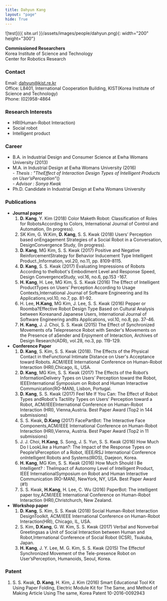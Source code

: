 ```yaml
---
title: Dahyun Kang
layout: "page"
hide: True
---
```


![test]({{ site.url }}/assets/images/people/dahyun.png){: width="200" height="300"}

**Commissioned  Researchers**<br>Korea Institute of Science and Technology<br>Center for Robotics Research

### Contact

Email: dahyun@kist.re.kr <br>
Office: L8401, International Cooperation Building, KIST(Korea Institute of Science and Technology) <br>
Phone: (02)958-4864

### Research Interests

- HRI(Human-Robot Interaction)
- Social robot
- Intelligent product

### Career

- B.A. in Industrial Design and Consumer Science at Ewha Womans University (2013)
- M.A. in Industrial Design at Ewha Womans University (2016) <br>- *Thesis : "TheEffect of Interaction Design Types of Intelligent Products on User’sPerception”*()<br>- *Advisor : Sonya Kwak*
- Ph.D. Candidate in Industrial Design at Ewha Womans University 

### Publications

- **Journal paper**
  1. **D. Kang**, Y. Kim (2018) Color Maketh Robot: Classification of Roles for RobotsAccording to Colors, International Journal of Control and Automation, (In progress).
  2. SK Kim, G. W.Kim, **D. Kang**, S. S. Kwak (2018) Users’ Perception based onEngagement Strategies of a Social Robot in a Conversation, DesignConvergence Study, (In progress).
  3. **D. Kang**, MG Kim, S. S. Kwak (2017) Positive and Negative ReinforcementStrategy for Behavior Inducement Type Intelligent Product.,Information, vol.20, no.11, pp. 8109-8115.
  4. **D. Kang**, S. S. Kwak (2017) Evaluating Impressions of Robots According to theRobot's Embodiment Level and Response Speed, Design ConvergenceStudy, vol.16, no.6, pp.153 -167.
  5. **H. Kang**, H. Lee, MG Kim, S. S. Kwak (2016) The Effect of Intelligent ProductTypes on Users’ Perception According to Usage Contexts,International Journal of Software Engineering and Its Applications,vol.10, no.7, pp. 81-92.
  6. H. Lee, **H.Kang**, MG Kim, J. Lee, S. S. Kwak (2016) Pepper or Roomba?Effective Robot Design Type Based on Cultural Analysis between Koreanand Japanese Users, International Journal of Software Engineering andIts Applications, vol.10, no.8, pp. 37-46.
  7. **H. Kang**, J. J. Choi, S. S. Kwak (2015) The Effect of Synchronized Movements ofa Telepresence Robot with Sender's Movements on the Presence of aSender and Enjoyment of Interaction, Archives of Design Research(ADR), vol.28, no.3, pp. 119-129.
- **Conference Paper**
  1.  **D. Kang**, S. Kim, S. S. Kwak (2018). The Effects of the Physical Contact in theFunctional Intimate Distance on User's Acceptance toward Robots. ACM/IEEE International Conference on Human-Robot Interaction (HRI),Chicago, IL, USA.
  2. **D. Kang**, MG Kim, S. S. Kwak (2017) The Effects of the Robot’s InformationDelivery Types on Users’ Perception toward the Robot, IEEEInternational Symposium on Robot and Human Interactive Communication(RO-MAN), Lisbon, Portugal.
  3. **D. Kang**, S. S. Kwak (2017) Feel Me If You Can: The Effect of Robot Types andRobot's Tactility Types on Users' Perception toward a Robot, ACM/IEEEInternational Conference on Human-Robot Interaction (HRI), Vienna,Austria. Best Paper Award (Top2 in 144 submissions)
  4. S. S. Kwak, **D.Kang** (2017) FacePartBot: The Interactive Face Components,ACM/IEEE International Conference on Human-Robot Interaction (HRI),Vienna, Austria. Best Paper Award (Top2 in 11 submissions)
  5. J. J. Choi, **H.Kang**, S. Song, J. S. Yun, S. S. Kwak (2016) How Much Do I LookLike a Human?: The Impact of the Response Types on People’sPerception of a Robot, IEEE/RSJ International Conference onIntelligent Robots and Systems(IROS), Daejeon, Korea.
  6. **H. Kang**, MG Kim, S. S. Kwak (2016) How Much Should I Be Intelligent? : TheImpact of Autonomy Level of Intelligent Product, IEEE InternationalSymposium on Robot and Human Interactive Communication (RO-MAN), NewYork, NY, USA. Best Paper Award (#1) 
  7. S. S. Kwak, **H.Kang**, H. Lee, C. Wu (2016) PaperBot: The intelligent paper toy,ACM/IEEE International Conference on Human-Robot Interaction (HRI),Christchurch, New Zealand.
- **Workshop paper**
  1. **D. Kang**, S. Kim, S. S. Kwak (2018) Social Human-Robot Interaction DesignToolkit, ACM/IEEE International Conference on Human-Robot Interaction(HRI), Chicago, IL, USA.
  2. S. Kim, **D.Kang**, G. W. Kim, S. S. Kwak (2017) Verbal and Nonverbal Greetingsas a Unit of Social Interaction between Human and Robot,International Conference of Social Robot (ICSR), Tsukuba, Japan.
  3. **H. Kang**, J. Y. Lee, M. G. Kim, S. S. Kwak (2015) The Effectof Synchronized Movement of the Tele-presence Robot on User’sPerception, Humanoids, Seoul, Korea.
  
### Patent

  1. S. S. Kwak, **D. Kang**, H. Kim, J. Kim (2016) Smart Educational Tool Kit Using Paper Folding, Electric Module Kit for The Same, and Method of Making Article Using The same, Korea Patent 10-2016-0092943

